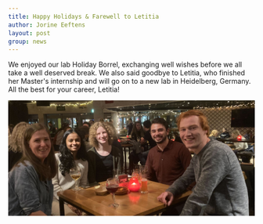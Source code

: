 ```yaml
---
title: Happy Holidays & Farewell to Letitia
author: Jorine Eeftens
layout: post
group: news
---
```


We enjoyed our lab Holiday Borrel, exchanging well wishes before we all take a well deserved break. We also said goodbye to Letitia, who finished her Master's internship and will go on to a new lab in Heidelberg, Germany. All the best for your career, Letitia!

<img src=/static/img/members/labphotowinter22.jpg width=800>
